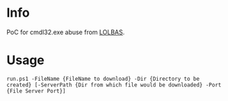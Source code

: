 # Info
PoC for cmdl32.exe abuse from [LOLBAS](https://lolbas-project.github.io/lolbas/Binaries/Cmdl32/).
# Usage 
```
run.ps1 -FileName {FileName to download} -Dir {Directory to be created} [-ServerPath {Dir from which file would be downloaded} -Port {File Server Port}]
```
